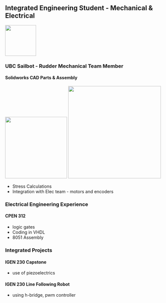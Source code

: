 ## Integrated Engineering Student - Mechanical & Electrical

<img src="https://github.com/ko-vera/ko-vera.github.io/assets/91451073/cd6c7775-5e18-4cb7-b367-4364af5e81c0" width="100">

### UBC Sailbot - Rudder Mechanical Team Member
#### Solidworks CAD Parts & Assembly
<img src="https://github.com/ko-vera/ko-vera.github.io/assets/91451073/18be7fbe-1d6d-4935-bb8d-18311dc1d2e1" width="200"> <img src="https://github.com/ko-vera/ko-vera.github.io/assets/91451073/dcda9d7b-4d81-40f5-aba7-b0ffed2962ce" width="300">


- Stress Calculations
- Integration with Elec team - motors and encoders


### Electrical Engineering Experience
#### CPEN 312
- logic gates
- Coding in VHDL 
- 8051 Assembly

  
### Integrated Projects
#### IGEN 230 Capstone
- use of piezoelectrics

  
#### IGEN 230 Line Following Robot
- using h-bridge, pwm controller
